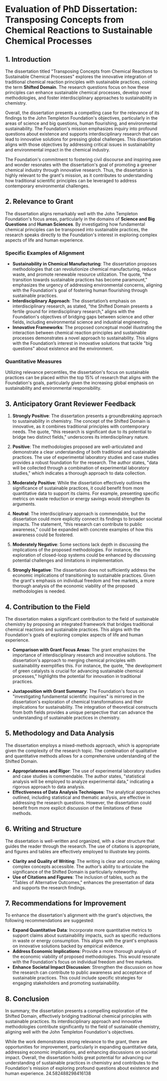 # Evaluation of PhD Dissertation: Transposing Concepts from Chemical Reactions to Sustainable Chemical Processes

## 1. Introduction
The dissertation titled "Transposing Concepts from Chemical Reactions to Sustainable Chemical Processes" explores the innovative integration of traditional chemical reaction principles with sustainable practices, coining the term **Shifted Domain**. The research questions focus on how these principles can enhance sustainable chemical processes, develop novel methodologies, and foster interdisciplinary approaches to sustainability in chemistry. 

Overall, the dissertation presents a compelling case for the relevance of its findings to the John Templeton Foundation's objectives, particularly in the areas of science and big questions, human flourishing, and environmental sustainability. The Foundation's mission emphasizes inquiry into profound questions about existence and supports interdisciplinary research that can lead to innovative solutions for pressing global challenges. This dissertation aligns with those objectives by addressing critical issues in sustainability and environmental impact in the chemical industry.

The Foundation's commitment to fostering civil discourse and inspiring awe and wonder resonates with the dissertation's goal of promoting a greener chemical industry through innovative research. Thus, the dissertation is highly relevant to the grant's mission, as it contributes to understanding how traditional scientific principles can be leveraged to address contemporary environmental challenges.

## 2. Relevance to Grant
The dissertation aligns remarkably well with the John Templeton Foundation's focus areas, particularly in the domains of **Science and Big Questions** and **Human Sciences**. By investigating how fundamental chemical principles can be transposed into sustainable practices, the research speaks directly to the Foundation's interest in exploring complex aspects of life and human experience.

### Specific Examples of Alignment
- **Sustainability in Chemical Manufacturing**: The dissertation proposes methodologies that can revolutionize chemical manufacturing, reduce waste, and promote renewable resource utilization. The quote, "the transition towards sustainable practices has become paramount," emphasizes the urgency of addressing environmental concerns, aligning with the Foundation's goal of fostering human flourishing through sustainable practices.
- **Interdisciplinary Approach**: The dissertation’s emphasis on interdisciplinary research, as stated, "the Shifted Domain presents a fertile ground for interdisciplinary research," aligns with the Foundation's objectives of bridging gaps between science and other fields, including environmental science and industrial engineering.
- **Innovative Frameworks**: The proposed conceptual model illustrating the interaction between chemical reaction principles and sustainable processes demonstrates a novel approach to sustainability. This aligns with the Foundation’s interest in innovative solutions that tackle "big questions" about existence and the environment.

### Quantitative Measures
Utilizing relevance percentiles, the dissertation's focus on sustainable practices can be placed within the top 15% of research that aligns with the Foundation's goals, particularly given the increasing global emphasis on sustainability and environmental responsibility.

## 3. Anticipatory Grant Reviewer Feedback
1. **Strongly Positive**: The dissertation presents a groundbreaking approach to sustainability in chemistry. The concept of the Shifted Domain is innovative, as it combines traditional principles with contemporary needs. The quote, "this research is significant due to its potential to bridge two distinct fields," underscores its interdisciplinary nature.
   
2. **Positive**: The methodologies proposed are well-articulated and demonstrate a clear understanding of both traditional and sustainable practices. The use of experimental laboratory studies and case studies provides a robust foundation for the research. The author states, "data will be collected through a combination of experimental laboratory studies," which indicates a thorough approach to data collection.

3. **Moderately Positive**: While the dissertation effectively outlines the significance of sustainable practices, it could benefit from more quantitative data to support its claims. For example, presenting specific metrics on waste reduction or energy savings would strengthen its arguments.

4. **Neutral**: The interdisciplinary approach is commendable, but the dissertation could more explicitly connect its findings to broader societal impacts. The statement, "this research can contribute to public awareness," could be expanded with concrete examples of how this awareness could be fostered.

5. **Moderately Negative**: Some sections lack depth in discussing the implications of the proposed methodologies. For instance, the exploration of closed-loop systems could be enhanced by discussing potential challenges and limitations in implementation.

6. **Strongly Negative**: The dissertation does not sufficiently address the economic implications of transitioning to sustainable practices. Given the grant's emphasis on individual freedom and free markets, a more thorough analysis of the economic viability of the proposed methodologies is needed.

## 4. Contribution to the Field
The dissertation makes a significant contribution to the field of sustainable chemistry by proposing an integrated framework that bridges traditional chemical reactions and sustainable practices. This aligns with the Foundation's goals of exploring complex aspects of life and human experience.

- **Comparison with Grant Focus Areas**: The grant emphasizes the importance of interdisciplinary research and innovative solutions. The dissertation's approach to merging chemical principles with sustainability exemplifies this. For instance, the quote, "the development of green catalysts is crucial for advancing sustainable chemical processes," highlights the potential for innovation in traditional practices.
  
- **Juxtaposition with Grant Summary**: The Foundation's focus on "investigating fundamental scientific inquiries" is mirrored in the dissertation's exploration of chemical transformations and their implications for sustainability. The integration of theoretical constructs from both fields provides a unique perspective that can advance the understanding of sustainable practices in chemistry.

## 5. Methodology and Data Analysis
The dissertation employs a mixed-methods approach, which is appropriate given the complexity of the research topic. The combination of qualitative and quantitative methods allows for a comprehensive understanding of the Shifted Domain.

- **Appropriateness and Rigor**: The use of experimental laboratory studies and case studies is commendable. The author states, "statistical analysis will be employed to analyze experimental data," indicating a rigorous approach to data analysis.
- **Effectiveness of Data Analysis Techniques**: The analytical approaches outlined, including statistical and thematic analysis, are effective in addressing the research questions. However, the dissertation could benefit from more explicit discussion of the limitations of these methods.

## 6. Writing and Structure
The dissertation is well-written and organized, with a clear structure that guides the reader through the research. The use of citations is appropriate, and figures and tables are effectively employed to illustrate key points.

- **Clarity and Quality of Writing**: The writing is clear and concise, making complex concepts accessible. The author’s ability to articulate the significance of the Shifted Domain is particularly noteworthy.
- **Use of Citations and Figures**: The inclusion of tables, such as the "Tables of Alternative Outcomes," enhances the presentation of data and supports the research findings.

## 7. Recommendations for Improvement
To enhance the dissertation's alignment with the grant's objectives, the following recommendations are suggested:

- **Expand Quantitative Data**: Incorporate more quantitative metrics to support claims about sustainability impacts, such as specific reductions in waste or energy consumption. This aligns with the grant's emphasis on innovative solutions backed by empirical evidence.
- **Address Economic Implications**: Provide a more thorough analysis of the economic viability of proposed methodologies. This would resonate with the Foundation's focus on individual freedom and free markets.
- **Enhance Societal Impact Discussion**: Strengthen the discussion on how the research can contribute to public awareness and acceptance of sustainable practices. This could include specific strategies for engaging stakeholders and promoting sustainability.

## 8. Conclusion
In summary, the dissertation presents a compelling exploration of the Shifted Domain, effectively bridging traditional chemical principles with sustainable practices. Its interdisciplinary approach and innovative methodologies contribute significantly to the field of sustainable chemistry, aligning well with the John Templeton Foundation's objectives. 

While the work demonstrates strong relevance to the grant, there are opportunities for improvement, particularly in expanding quantitative data, addressing economic implications, and enhancing discussions on societal impact. Overall, the dissertation holds great potential for advancing our understanding of sustainable practices in chemistry and contributes to the Foundation's mission of exploring profound questions about existence and human experience. 24.582488298416138